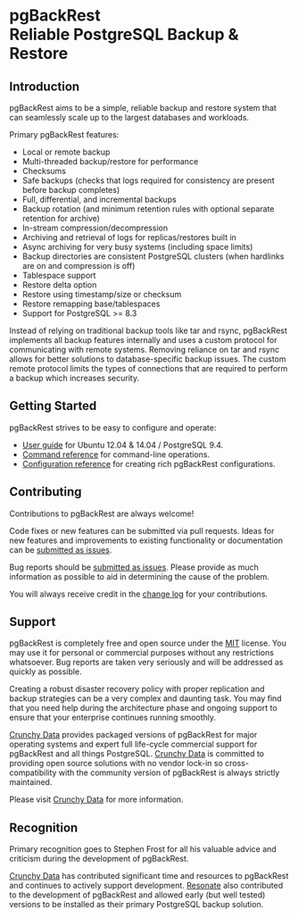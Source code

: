 # pgBackRest <br/> Reliable PostgreSQL Backup & Restore

## Introduction

pgBackRest aims to be a simple, reliable backup and restore system that can seamlessly scale up to the largest databases and workloads.

Primary pgBackRest features:

- Local or remote backup
- Multi-threaded backup/restore for performance
- Checksums
- Safe backups (checks that logs required for consistency are present before backup completes)
- Full, differential, and incremental backups
- Backup rotation (and minimum retention rules with optional separate retention for archive)
- In-stream compression/decompression
- Archiving and retrieval of logs for replicas/restores built in
- Async archiving for very busy systems (including space limits)
- Backup directories are consistent PostgreSQL clusters (when hardlinks are on and compression is off)
- Tablespace support
- Restore delta option
- Restore using timestamp/size or checksum
- Restore remapping base/tablespaces
- Support for PostgreSQL >= 8.3

Instead of relying on traditional backup tools like tar and rsync, pgBackRest implements all backup features internally and uses a custom protocol for communicating with remote systems. Removing reliance on tar and rsync allows for better solutions to database-specific backup issues. The custom remote protocol limits the types of connections that are required to perform a backup which increases security.

## Getting Started

pgBackRest strives to be easy to configure and operate:

- [User guide](http://www.pgbackrest.org/user-guide.html) for Ubuntu 12.04 & 14.04 / PostgreSQL 9.4.
- [Command reference](http://www.pgbackrest.org/command.html) for command-line operations.
- [Configuration reference](http://www.pgbackrest.org/configuration.html) for creating rich pgBackRest configurations.

## Contributing

Contributions to pgBackRest are always welcome!

Code fixes or new features can be submitted via pull requests. Ideas for new features and improvements to existing functionality or documentation can be [submitted as issues](https://github.com/pgbackrest/pgbackrest/issues).

Bug reports should be [submitted as issues](https://github.com/pgbackrest/pgbackrest/issues). Please provide as much information as possible to aid in determining the cause of the problem.

You will always receive credit in the [change log](https://github.com/pgbackrest/pgbackrest/blob/master/CHANGELOG.md) for your contributions.

## Support

pgBackRest is completely free and open source under the [MIT](https://github.com/pgbackrest/pgbackrest/blob/master/LICENSE) license. You may use it for personal or commercial purposes without any restrictions whatsoever. Bug reports are taken very seriously and will be addressed as quickly as possible.

Creating a robust disaster recovery policy with proper replication and backup strategies can be a very complex and daunting task. You may find that you need help during the architecture phase and ongoing support to ensure that your enterprise continues running smoothly.

[Crunchy Data](http://www.crunchydata.com) provides packaged versions of pgBackRest for major operating systems and expert full life-cycle commercial support for pgBackRest and all things PostgreSQL. [Crunchy Data](http://www.crunchydata.com) is committed to providing open source solutions with no vendor lock-in so cross-compatibility with the community version of pgBackRest is always strictly maintained.

Please visit [Crunchy Data](http://www.crunchydata.com) for more information.

## Recognition

Primary recognition goes to Stephen Frost for all his valuable advice and criticism during the development of pgBackRest.

[Crunchy Data](http://www.crunchydata.com) has contributed significant time and resources to pgBackRest and continues to actively support development. [Resonate](http://www.resonate.com) also contributed to the development of pgBackRest and allowed early (but well tested) versions to be installed as their primary PostgreSQL backup solution.
